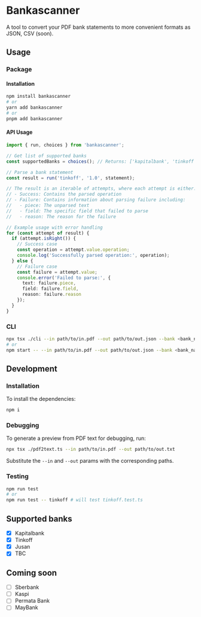 # Bankascanner

A tool to convert your PDF bank statements to more convenient formats as JSON, CSV (soon). 

## Usage

### Package

#### Installation

```bash
npm install bankascanner
# or
yarn add bankascanner
# or
pnpm add bankascanner
```

#### API Usage

```typescript
import { run, choices } from 'bankascanner';

// Get list of supported banks
const supportedBanks = choices(); // Returns: ['kapitalbank', 'tinkoff', 'jusan', 'tbc']

// Parse a bank statement
const result = run('tinkoff', '1.0', statement);

// The result is an iterable of attempts, where each attempt is either:
// - Success: Contains the parsed operation
// - Failure: Contains information about parsing failure including:
//   - piece: The unparsed text
//   - field: The specific field that failed to parse
//   - reason: The reason for the failure

// Example usage with error handling
for (const attempt of result) {
  if (attempt.isRight()) {
    // Success case
    const operation = attempt.value.operation;
    console.log('Successfully parsed operation:', operation);
  } else {
    // Failure case
    const failure = attempt.value;
    console.error('Failed to parse:', {
      text: failure.piece,
      field: failure.field,
      reason: failure.reason
    });
  }
}
```

### CLI

```bash
npx tsx ./cli --in path/to/in.pdf --out path/to/out.json --bank <bank_name>
# or 
npm start -- --in path/to/in.pdf --out path/to/out.json --bank <bank_name>
```

## Development

### Installation

To install the dependencies: 

```bash
npm i
```

### Debugging 

To generate a preview from PDF text for debugging, run: 

```bash
npx tsx ./pdf2text.ts --in path/to/in.pdf --out path/to/out.txt
```

Substitute the `--in` and `--out` params with the corresponding paths.

### Testing

```bash
npm run test 
# or 
npm run test -- tinkoff # will test tinkoff.test.ts
```

## Supported banks

- [x] Kapitalbank 
- [x] Tinkoff
- [x] Jusan
- [x] TBC

## Coming soon

- [ ] Sberbank
- [ ] Kaspi
- [ ] Permata Bank
- [ ] MayBank

